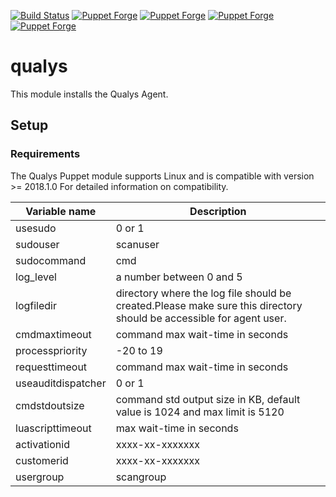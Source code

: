 [![Build Status](https://img.shields.io/travis/16c7x/qualys/master.svg?style=flat-square)](https://travis-ci.org/16c7x/qualys)
[![Puppet Forge](https://img.shields.io/puppetforge/v/16c7x/qualys.svg?style=flat-square)](https://forge.puppetlabs.com/16c7x/qualys)
[![Puppet Forge](https://img.shields.io/puppetforge/dt/16c7x/qualys.svg?style=flat-square)](https://forge.puppet.com/16c7x/qualys)
[![Puppet Forge](https://img.shields.io/puppetforge/e/16c7x/qualys.svg?style=flat-square)](https://forge.puppet.com/16c7x/qualys)
[![Puppet Forge](https://img.shields.io/puppetforge/f/16c7x/qualys.svg?style=flat-square)](https://forge.puppet.com/16c7x/qualys)

# qualys

This module installs the Qualys Agent.

## Setup

### Requirements
The Qualys Puppet module supports Linux and is compatible with version >= 2018.1.0 For detailed information on compatibility.



| Variable name                     | Description                                                                       |
|-----------------------------------|-----------------------------------------------------------------------------------|
| usesudo                           | 0 or 1                                                                            |
| sudouser                          |scanuser                                                                           |
| sudocommand                       |cmd                                                                                |
| log_level                         | a number between 0 and 5                                                          |
| logfiledir                        | directory where the log file should be created.Please make sure this directory should be accessible for agent user.|
| cmdmaxtimeout                     | command max wait-time in seconds                                                  |
| processpriority                   | -20 to 19                                                                         |
| requesttimeout                    | command max wait-time in seconds                                                  |
| useauditdispatcher                | 0 or 1                                                                            |
| cmdstdoutsize                     | command std output size in KB, default value is 1024 and max limit is 5120        |
| luascripttimeout                  | max wait-time in seconds                                                          |
| activationid                      | xxxx-xx-xxxxxxx                                                                   |
| customerid                        | xxxx-xx-xxxxxxx                                                                   |
| usergroup                         | scangroup                                                                         |
